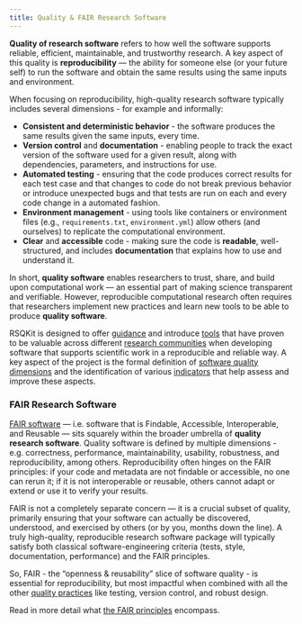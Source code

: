 ```yaml
---
title: Quality & FAIR Research Software
---
```


**Quality of research software** refers to how well the software supports reliable, efficient, maintainable, and trustworthy research. 
A key aspect of this quality is **reproducibility** — the ability for someone else (or your future self) to run the 
software and obtain the same results using the same inputs and environment.

When focusing on reproducibility, high-quality research software typically includes several dimensions - for example and informally:

- **Consistent and deterministic behavior** - the software produces the same results given the same inputs, every time.
- **Version control** and **documentation** - enabling people to track the exact version of the software used for a given result, along with dependencies, parameters, and instructions for use.
- **Automated testing** - ensuring that the code produces correct results for each test case and that changes to code 
do not break previous behavior or introduce unexpected bugs and that tests are run on each and every code change in a automated fashion.
- **Environment management** - using tools like containers or environment files (e.g., `requirements.txt`, `environment.yml`) allow others (and ourselves) to replicate the computational environment.
- **Clear** and **accessible** code - making sure the code is **readable**, well-structured, and includes **documentation** that explains how to use and understand it.

In short, **quality software** enables researchers to trust, share, and build upon computational work — an essential part of making science transparent and verifiable.
However, reproducible computational research often requires that researchers implement new practices and learn new tools to be able to produce **quality software**. 

RSQKit is designed to offer [guidance](/your_tasks) and introduce [tools](/all_tools_and_resources) that have proven to be 
valuable across different [research communities](/research_clusters_and_infrastructures) when developing software that supports scientific work in a reproducible 
and reliable way. A key aspect of the project is the formal definition of [software quality dimensions](/rs_quality) and the 
identification of various [indicators](/rs_quality) that help assess and improve these aspects.

### FAIR Research Software

[FAIR software][fair-rs] — i.e. software that is Findable, Accessible, Interoperable, and Reusable — sits squarely within the broader umbrella of **quality research software**. 
Quality software is defined by multiple dimensions - e.g. correctness, performance, maintainability, usability, robustness, and reproducibility, among others.
Reproducibility often hinges on the FAIR principles: if your code and metadata are not findable or accessible, no one can rerun it; 
if it is not interoperable or reusable, others cannot adapt or extend or use it to verify your results.

FAIR is not a completely separate concern — it is a crucial subset of quality, primarily ensuring that your software 
can actually be discovered, understood, and exercised by others (or by you, months down the line). 
A truly high-quality, reproducible research software package will typically satisfy both classical software-engineering criteria 
(tests, style, documentation, performance) and the FAIR principles.

So, FAIR - the “openness & reusability” slice of software quality - is essential for reproducibility, but most impactful 
when combined with all the other [quality practices](/rs_quality) like testing, version control, and robust design. 

Read in more detail what [the FAIR principles](/fair_rs) encompass.

[fair-rs]: https://www.nature.com/articles/s41597-022-01710-x